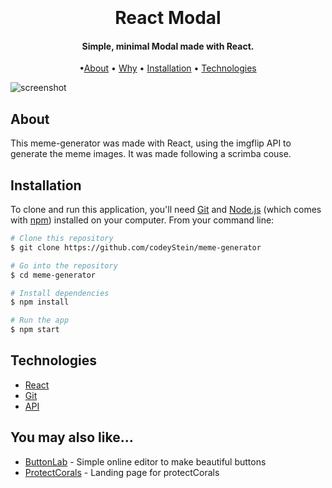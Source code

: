 
<h1 align="center">
  <br>
  <br>
  React Modal
</h1>

<h4 align="center">Simple, minimal Modal made with React.</h4>


<p align="center">
 •<a href="#About">About</a> •
  <a href="#Why">Why</a> •
  <a href="#Installation">Installation</a> •
  <a href="#Technologies">Technologies</a> 
</p>

![screenshot](https://user-images.githubusercontent.com/97049247/170794071-95f2ecaa-4cbe-4d7b-b4a1-e7ec5dfe57c9.png)

## About

This meme-generator was made with React, using the imgflip API to generate the meme images. It was made following a scrimba couse.

## Installation

To clone and run this application, you'll need [Git](https://git-scm.com) and [Node.js](https://nodejs.org/en/download/) (which comes with [npm](http://npmjs.com)) installed on your computer. From your command line:

```bash
# Clone this repository
$ git clone https://github.com/codeyStein/meme-generator

# Go into the repository
$ cd meme-generator

# Install dependencies
$ npm install

# Run the app
$ npm start
```

## Technologies

- [React](http://electron.atom.io/)
- [Git](https://git-scm.com/)
- [API](https://imgflip.com/api)


## You may also like...

- [ButtonLab](https://github.com/codeyStein/ButtonLab) - Simple online editor to make beautiful buttons 
- [ProtectCorals](https://github.com/codeyStein/ProtectCorals) - Landing page for protectCorals 


